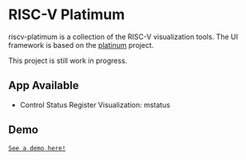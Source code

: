 # RISC-V Platimum
riscv-platimum is a collection of the RISC-V visualization tools. The UI framework is based on the [platinum](https://github.com/robbiebyrd/platinum) project.

This project is still work in progress.

## App Available
- Control Status Register Visualization: mstatus


## Demo
[`See a demo here!`](https://riscv-zju.github.io/riscv-platinum/)

